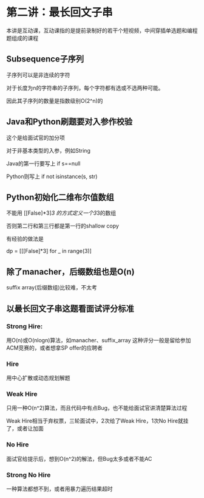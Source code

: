 # 第二讲：最长回文子串

本讲是互动课，互动课指的是提前录制好的若干个短视频，中间穿插单选题和编程题组成的课程

## Subsequence子序列

子序列可以是非连续的字符

对于长度为n的字符串的子序列，每个字符都有选或不选两种可能。 

因此其子序列的数量是指数级别O(2^n)的

## Java和Python刷题要对入参作校验

这个是给面试官的加分项

对于非基本类型的入参，例如String

Java的第一行要写上 if s==null

Python则写上 if not isinstance(s, str)

## Python初始化二维布尔值数组

不能用 [[False]*3]*3 的方式定义一个3*3的数组

否则第二行和第三行都是第一行的shallow copy

有经验的做法是

dp = [[[False]*3] for _ in range(3)]

## 除了manacher，后缀数组也是O(n)

suffix array(后缀数组)比较难，不太考

## 以最长回文子串这题看面试评分标准

### Strong Hire:

用O(n)或O(nlogn)算法，如manacher、suffix_array
这种评分一般是留给参加ACM竞赛的，或者想拿SP offer的应聘者

### Hire

用中心扩散或动态规划解题

### Weak Hire

只用一种O(n^2)算法，而且代码中有点Bug，也不能给面试官讲清楚算法过程

Weak Hire相当于弃权票，三轮面试中，2次给了Weak Hire，1次No Hire就挂了，或者让加面

### No Hire

面试官给提示后，想到O(n^2)的解法，但Bug太多或者不能AC

### Strong No Hire

一种算法都想不到，或者用暴力遍历结果超时
